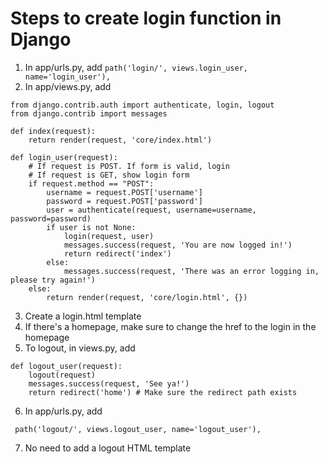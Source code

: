 # Steps to create login function in Django

1. In app/urls.py, add
```path('login/', views.login_user, name='login_user'),```
2. In app/views.py, add
```from django.shortcuts import render, redirect
from django.contrib.auth import authenticate, login, logout
from django.contrib import messages

def index(request):
    return render(request, 'core/index.html')

def login_user(request):
    # If request is POST. If form is valid, login
    # If request is GET, show login form
    if request.method == "POST":
        username = request.POST['username']
        password = request.POST['password']
        user = authenticate(request, username=username, password=password)
        if user is not None:
            login(request, user)
            messages.success(request, 'You are now logged in!')
            return redirect('index')
        else:
            messages.success(request, 'There was an error logging in, please try again!')
    else:
        return render(request, 'core/login.html', {})
```
3. Create a login.html template
4. If there's a homepage, make sure to change the href to the login in the homepage
5. To logout, in views.py, add
```
def logout_user(request):
    logout(request)
    messages.success(request, 'See ya!')
    return redirect('home') # Make sure the redirect path exists
```
6. In app/urls.py, add
```
 path('logout/', views.logout_user, name='logout_user'),
```
7. No need to add a logout HTML template

